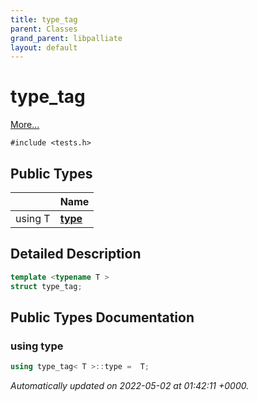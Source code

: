 ```yaml
---
title: type_tag
parent: Classes
grand_parent: libpalliate
layout: default
---
```


# type_tag



 [More...](#detailed-description)


`#include <tests.h>`

## Public Types

|                | Name           |
| -------------- | -------------- |
| using T | **[type](/libpalliate/generated/Classes/structtype__tag#using-type)**  |

## Detailed Description

```cpp
template <typename T >
struct type_tag;
```

## Public Types Documentation

### using type

```cpp
using type_tag< T >::type =  T;
```



_Automatically updated on 2022-05-02 at 01:42:11 +0000._